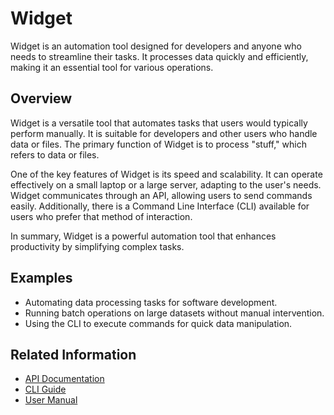 # Widget
<!-- topic-type: concept -->
Widget is an automation tool designed for developers and anyone who needs to streamline their tasks. It processes data quickly and efficiently, making it an essential tool for various operations.

## Overview

Widget is a versatile tool that automates tasks that users would typically perform manually. It is suitable for developers and other users who handle data or files. The primary function of Widget is to process "stuff," which refers to data or files.

One of the key features of Widget is its speed and scalability. It can operate effectively on a small laptop or a large server, adapting to the user's needs. Widget communicates through an API, allowing users to send commands easily. Additionally, there is a Command Line Interface (CLI) available for users who prefer that method of interaction.

In summary, Widget is a powerful automation tool that enhances productivity by simplifying complex tasks.

## Examples

- Automating data processing tasks for software development.
- Running batch operations on large datasets without manual intervention.
- Using the CLI to execute commands for quick data manipulation.

## Related Information

- [API Documentation](https://example.com/api-documentation)
- [CLI Guide](https://example.com/cli-guide)
- [User Manual](https://example.com/user-manual)
